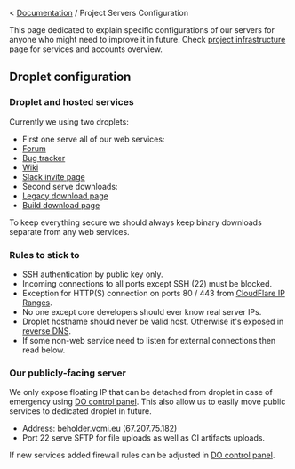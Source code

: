 < [Documentation](../Readme.md) / Project Servers Configuration


This page dedicated to explain specific configurations of our servers for anyone who might need to improve it in future. Check [project infrastructure](project_infrastructure "wikilink") page for services and accounts overview.

## Droplet configuration

### Droplet and hosted services

Currently we using two droplets:

- First one serve all of our web services:
 - [Forum](https://forum.vcmi.eu/)
 - [Bug tracker](https://bugs.vcmi.eu/)
 - [Wiki](https://wiki.vcmi.eu/)
 - [Slack invite page](https://slack.vcmi.eu/)
- Second serve downloads:
 - [Legacy download page](http://download.vcmi.eu/)
 - [Build download page](https://builds.vcmi.download/)

To keep everything secure we should always keep binary downloads separate from any web services.

### Rules to stick to

- SSH authentication by public key only.
- Incoming connections to all ports except SSH (22) must be blocked.
- Exception for HTTP(S) connection on ports 80 / 443 from [CloudFlare IP Ranges](https://www.cloudflare.com/ips/).
- No one except core developers should ever know real server IPs.
- Droplet hostname should never be valid host. Otherwise it's exposed in [reverse DNS](https://en.wikipedia.org/wiki/Reverse_DNS).
- If some non-web service need to listen for external connections then read below.

### Our publicly-facing server

We only expose floating IP that can be detached from droplet in case of emergency using [DO control panel](https://cloud.digitalocean.com/networking/floating_ips). This also allow us to easily move public services to dedicated droplet in future.

- Address: beholder.vcmi.eu (67.207.75.182)
- Port 22 serve SFTP for file uploads as well as CI artifacts uploads.

If new services added firewall rules can be adjusted in [DO control panel](https://cloud.digitalocean.com/networking/firewalls).